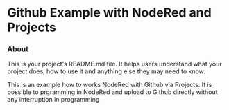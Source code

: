 Github Example with NodeRed and Projects
=======================================

### About

This is your project's README.md file. It helps users understand what your
project does, how to use it and anything else they may need to know.

This is an example how to works NodeRed with Github via Projects.
It is possible to prgramming in NodeRed and upload to Github directly
without any interruption in programming

